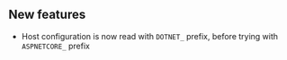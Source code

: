 [//]: # (Format this CHANGELOG.md with these titles:)
[//]: # (Breaking changes)
[//]: # (New features)
[//]: # (Bug fixes)
[//]: # (Minor changes)

## New features

- Host configuration is now read with `DOTNET_` prefix, before trying with `ASPNETCORE_` prefix